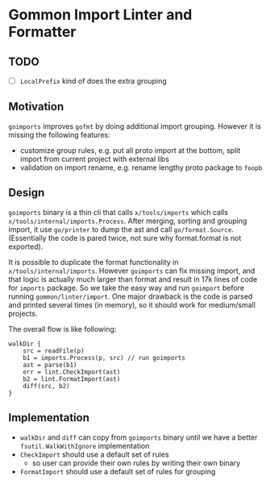 # Gommon Import Linter and Formatter

## TODO

- [ ] `LocalPrefix` kind of does the extra grouping

## Motivation

`goimports` improves `gofmt` by doing additional import grouping. However it is missing the following features:

- customize group rules, e.g. put all proto import at the bottom, split import from current project with external libs
- validation on import rename, e.g. rename lengthy proto package to `foopb`

## Design

`goimports` binary is a thin cli that calls `x/tools/imports` which calls `x/tools/internal/imports.Process`.
After merging, sorting and grouping import, it use `go/printer` to dump the ast and call `go/format.Source`.
(Essentially the code is pared twice, not sure why format.format is not exported).

It is possible to duplicate the format functionality in `x/tools/internal/imports`. However `goimports` can fix missing import,
and that logic is actually much larger than format and result in 17k lines of code for `imports` package.
So we take the easy way and run `goimport` before running `gommon/linter/import`.
One major drawback is the code is parsed and printed several times (in memory), so it should work for medium/small projects.

The overall flow is like following:

```
walkDir {
    src = readFile(p)
    b1 = imports.Process(p, src) // run goimports
    ast = parse(b1)
    err = lint.CheckImport(ast)
    b2 = lint.FormatImport(ast)
    diff(src, b2)
}
```

## Implementation

- `walkDir` and `diff` can copy from `goimports` binary until we have a better `fsutil.WalkWithIgnore` implementation
- `CheckImport` should use a default set of rules
  - so user can provide their own rules by writing their own binary
- `FormatImport` should use a default set of rules for grouping